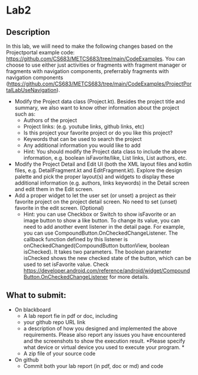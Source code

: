 # Lab2
## Description

In this lab, we wiill need to make the following changes based on the Projectportal example code: https://github.com/CS683/METCS683/tree/main/CodeExamples. 
You can choose to use either just activities or fragments with fragment manager or fragments with navigation components, preferrably fragments with navigation components (https://github.com/CS683/METCS683/tree/main/CodeExamples/ProjectPortalLabUseNavigation).  
- Modify the Project data class (Project.kt). Besides the project title and summary, we also want to know other information about the project such as:
  - Authors of the project
  - Project links: (e.g. youtube links, github links, etc)
  - Is this project your favorite project or do you like this project?
  - Keywords that can be used to search the project
  - Any additional information you would like to add
  - Hint: You should modify the Project data class to include the above information, e.g. boolean isFavorite/like, List links, List authors, etc.
- Modify the Project Detail and Edit UI (both the XML layout files and kotlin files, e.g. DetailFragment.kt and EditFragment.kt). Explore the design palette and pick the proper layout(s) and widgets to display these additional information (e.g. authors, links keywords) in the Detail screen and edit them in the Edit screen.
- Add a proper widget to let the user set (or unset) a project as their favorite project on the project detail screen. No need to set (unset) favorite in the edit screen. (Optional)
  - Hint: you can use Checkbox or Switch to show isFavorite or an image button to show a like button. To change its value, you can need to add another event listener in the detail page. For example, you can use CompoundButton.OnCheckedChangeListener. 
The callback function defined by this listener is onCheckedChanged(CompoundButton buttonView, boolean isChecked). It takes two parameters. 
The boolean parameter isChecked shows the new checked state of the button, which can be used to set isFavorite value. 
Check https://developer.android.com/reference/android/widget/CompoundButton.OnCheckedChangeListener for more details.

## What to submit: 
- On blackboard
  - A lab report fie in pdf or doc, including 
   - your github repo URL link
   - a description of how you designed and implemented the above requirements. Please also report any issues you have encountered and the screenshots to show the execution result. *Please specify what device or virtual device you used to execute your program. *
  - A zip file of your source code
- On github
  - Commit both your lab report (in pdf, doc or md) and code
